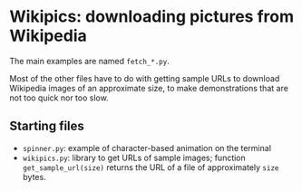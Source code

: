 # Wikipics: downloading pictures from Wikipedia

The main examples are named `fetch_*.py`.

Most of the other files have to do with getting sample URLs
to download Wikipedia images of an approximate size, to
make demonstrations that are not too quick nor too slow.


## Starting files

* `spinner.py`: example of character-based animation on the terminal
* `wikipics.py`: library to get URLs of sample images; function `get_sample_url(size)` returns the URL of a file of approximately `size` bytes.